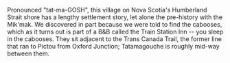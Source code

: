Pronounced "tat-ma-GOSH", this village on Nova Scotia's Humberland Strait shore has a lengthy settlement story, let alone the pre-history with the Mik'mak. We discovered in part because we were told to find the cabooses, which as it turns out is part of a B&B called the Train Station Inn -- you sleep in the cabooses. They sit adjacent to the Trans Canada Trail, the former line that ran to Pictou from Oxford Junction; Tatamagouche is roughly mid-way between them. 